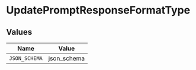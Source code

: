 # UpdatePromptResponseFormatType


## Values

| Name          | Value         |
| ------------- | ------------- |
| `JSON_SCHEMA` | json_schema   |